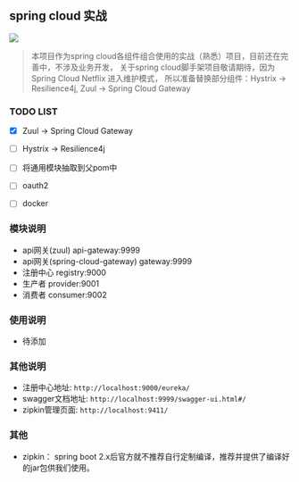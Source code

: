 ## spring cloud 实战

![](https://img.shields.io/badge/spring--cloud--in--action-1.0--SNAPSHOT-green.svg)


    




> 本项目作为spring cloud各组件组合使用的实战（熟悉）项目，目前还在完善中，不涉及业务开发，
关于spring cloud脚手架项目敬请期待，因为Spring Cloud Netflix 进入维护模式，
所以准备替换部分组件：Hystrix -> Resilience4j, Zuul -> Spring Cloud Gateway




### TODO LIST

- [x] Zuul -> Spring Cloud Gateway
- [ ] Hystrix -> Resilience4j
- [ ] 将通用模块抽取到父pom中
- [ ] oauth2
- [ ] docker


### 模块说明


- api网关(zuul) api-gateway:9999
- api网关(spring-cloud-gateway) gateway:9999
- 注册中心 registry:9000
- 生产者 provider:9001
- 消费者 consumer:9002




### 使用说明


- 待添加



### 其他说明

- 注册中心地址: `http://localhost:9000/eureka/`
- swagger文档地址: `http://localhost:9999/swagger-ui.html#/`
- zipkin管理页面: `http://localhost:9411/`




### 其他
- zipkin：
    spring boot 2.x后官方就不推荐自行定制编译，推荐并提供了编译好的jar包供我们使用。
